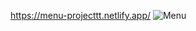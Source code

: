 https://menu-projecttt.netlify.app/
![Menu](https://user-images.githubusercontent.com/89863498/177550641-b8ea7be1-fc99-4770-bc2d-c0bcc6552621.png)
